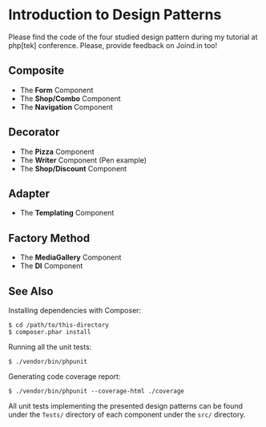 Introduction to Design Patterns
===============================

Please find the code of the four studied design pattern during my tutorial at
php[tek] conference. Please, provide feedback on Joind.in too!

Composite
---------

* The **Form** Component
* The **Shop/Combo** Component
* The **Navigation** Component

Decorator
---------

* The **Pizza** Component
* The **Writer** Component (Pen example)
* The **Shop/Discount** Component

Adapter
-------

* The **Templating** Component

Factory Method
--------------

* The **MediaGallery** Component
* The **DI** Component

See Also
--------

Installing dependencies with Composer:

    $ cd /path/to/this-directory
    $ composer.phar install

Running all the unit tests:

    $ ./vendor/bin/phpunit

Generating code coverage report:

    $ ./vendor/bin/phpunit --coverage-html ./coverage

All unit tests implementing the presented design patterns can be found under the
`Tests/` directory of each component under the `src/` directory.

